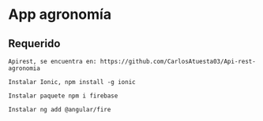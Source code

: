 # App agronomía 

## Requerido
```
Apirest, se encuentra en: https://github.com/CarlosAtuesta03/Api-rest-agronomia 
```
```
Instalar Ionic, npm install -g ionic 
```
```
Instalar paquete npm i firebase
```
```
Instalar ng add @angular/fire
```

